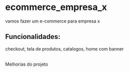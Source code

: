 # ecommerce_empresa_x
vamos fazer um e-commerce para empresa x

## Funcionalidades:

checkout, tela de produtos, catalogos, home com banner

###### 
Melhorias do projeto

